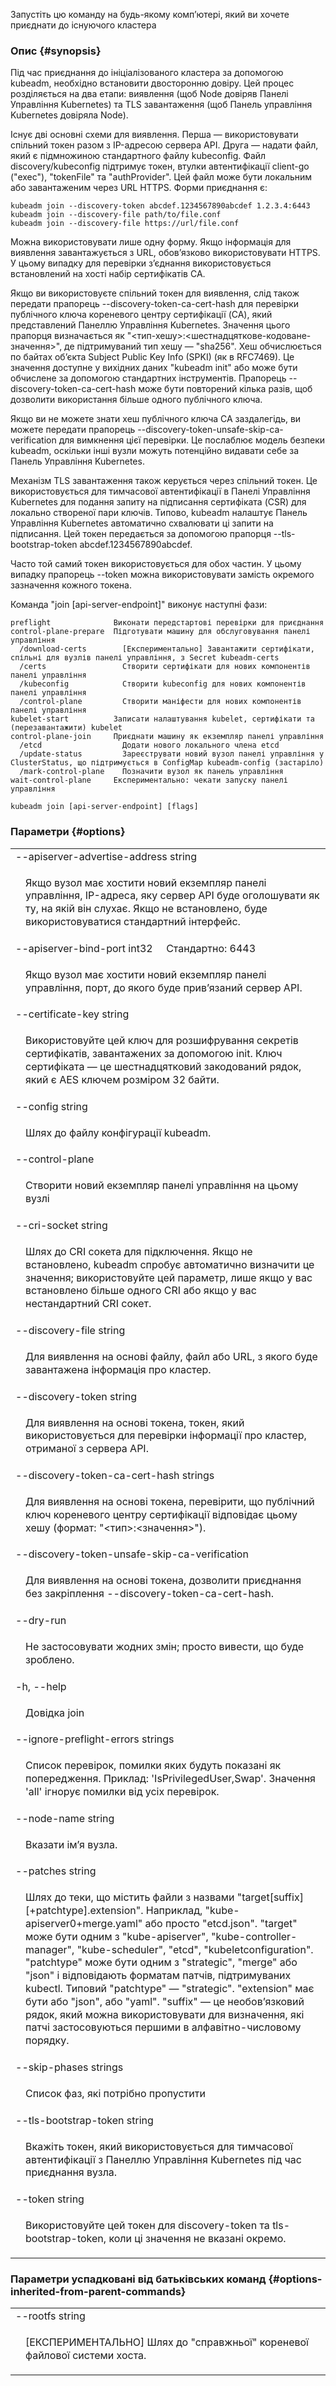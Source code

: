 Запустіть цю команду на будь-якому компʼютері, який ви хочете приєднати до існуючого кластера

### Опис {#synopsis}

Під час приєднання до ініціалізованого кластера за допомогою kubeadm, необхідно встановити двосторонню довіру. Цей процес розділяється на два етапи: виявлення (щоб Node довіряв Панелі Управління Kubernetes) та TLS завантаження (щоб Панель управління Kubernetes довіряла Node).

Існує дві основні схеми для виявлення. Перша — використовувати спільний токен разом з IP-адресою сервера API. Друга — надати файл, який є підмножиною стандартного файлу kubeconfig. Файл discovery/kubeconfig підтримує токен, втулки автентифікації client-go ("exec"), "tokenFile" та "authProvider". Цей файл може бути локальним або завантаженим через URL HTTPS. Форми приєднання є:

```shell
kubeadm join --discovery-token abcdef.1234567890abcdef 1.2.3.4:6443
kubeadm join --discovery-file path/to/file.conf
kubeadm join --discovery-file https://url/file.conf
```

Можна використовувати лише одну форму. Якщо інформація для виявлення завантажується з URL, обовʼязково використовувати HTTPS. У цьому випадку для перевірки зʼєднання використовується встановлений на хості набір сертифікатів CA.

Якщо ви використовуєте спільний токен для виявлення, слід також передати прапорець --discovery-token-ca-cert-hash для перевірки публічного ключа кореневого центру сертифікації (CA), який представлений Панеллю Управління Kubernetes. Значення цього прапорця визначається як "<тип-хешу>:<шестнадцяткове-кодоване-значення>", де підтримуваний тип хешу — "sha256". Хеш обчислюється по байтах обʼєкта Subject Public Key Info (SPKI) (як в RFC7469). Це значення доступне у вихідних даних "kubeadm init" або може бути обчислене за допомогою стандартних інструментів. Прапорець --discovery-token-ca-cert-hash може бути повторений кілька разів, щоб дозволити використання більше одного публічного ключа.

Якщо ви не можете знати хеш публічного ключа CA заздалегідь, ви можете передати прапорець --discovery-token-unsafe-skip-ca-verification для вимкнення цієї перевірки. Це послаблює модель безпеки kubeadm, оскільки інші вузли можуть потенційно видавати себе за Панель Управління Kubernetes.

Механізм TLS завантаження також керується через спільний токен. Це використовується для тимчасової автентифікації в Панелі Управління Kubernetes для подання запиту на підписання сертифіката (CSR) для локально створеної пари ключів. Типово, kubeadm налаштує Панель Управління Kubernetes автоматично схвалювати ці запити на підписання. Цей токен передається за допомогою прапорця --tls-bootstrap-token abcdef.1234567890abcdef.

Часто той самий токен використовується для обох частин. У цьому випадку прапорець --token можна використовувати замість окремого зазначення кожного токена.

Команда "join [api-server-endpoint]" виконує наступні фази:

```none
preflight              Виконати передстартові перевірки для приєднання
control-plane-prepare  Підготувати машину для обслуговування панелі управління
  /download-certs        [Експериментально] Завантажити сертифікати, спільні для вузлів панелі управління, з Secret kubeadm-certs
  /certs                 Створити сертифікати для нових компонентів панелі управління
  /kubeconfig            Створити kubeconfig для нових компонентів панелі управління
  /control-plane         Створити маніфести для нових компонентів панелі управління
kubelet-start          Записати налаштування kubelet, сертифікати та (перезавантажити) kubelet
control-plane-join     Приєднати машину як екземпляр панелі управління
  /etcd                  Додати нового локального члена etcd
  /update-status         Зареєструвати новий вузол панелі управління у ClusterStatus, що підтримується в ConfigMap kubeadm-config (застаріло)
  /mark-control-plane    Позначити вузол як панель управління
wait-control-plane     Експериментально: чекати запуску панелі управління
```

```shell
kubeadm join [api-server-endpoint] [flags]
```

### Параметри {#options}

<table style="width: 100%; table-layout: fixed;">
    <colgroup>
        <col span="1" style="width: 10px;" />
        <col span="1" />
    </colgroup>
    <tbody>
        <tr>
            <td colspan="2">--apiserver-advertise-address string</td>
        </tr>
        <tr>
            <td></td>
            <td style="line-height: 130%; word-wrap: break-word;"><p>Якщо вузол має хостити новий екземпляр панелі управління, IP-адреса, яку сервер API буде оголошувати як ту, на якій він слухає. Якщо не встановлено, буде використовуватися стандартний інтерфейс.</p></td>
        </tr>
        <tr>
            <td colspan="2">--apiserver-bind-port int32&nbsp;&nbsp;&nbsp;&nbsp;&nbsp;Стандартно: 6443</td>
        </tr>
        <tr>
            <td></td>
            <td style="line-height: 130%; word-wrap: break-word;"><p>Якщо вузол має хостити новий екземпляр панелі управління, порт, до якого буде привʼязаний сервер API.</p></td>
        </tr>
        <tr>
            <td colspan="2">--certificate-key string</td>
        </tr>
        <tr>
            <td></td>
            <td style="line-height: 130%; word-wrap: break-word;"><p>Використовуйте цей ключ для розшифрування секретів сертифікатів, завантажених за допомогою init. Ключ сертифіката — це шестнадцятковий закодований рядок, який є AES ключем розміром 32 байти.</p></td>
        </tr>
        <tr>
            <td colspan="2">--config string</td>
        </tr>
        <tr>
            <td></td>
            <td style="line-height: 130%; word-wrap: break-word;"><p>Шлях до файлу конфігурації kubeadm.</p></td>
        </tr>
        <tr>
            <td colspan="2">--control-plane</td>
        </tr>
        <tr>
            <td></td>
            <td style="line-height: 130%; word-wrap: break-word;"><p>Створити новий екземпляр панелі управління на цьому вузлі</p></td>
        </tr>
        <tr>
            <td colspan="2">--cri-socket string</td>
        </tr>
        <tr>
            <td></td>
            <td style="line-height: 130%; word-wrap: break-word;"><p>Шлях до CRI сокета для підключення. Якщо не встановлено, kubeadm спробує автоматично визначити це значення; використовуйте цей параметр, лише якщо у вас встановлено більше одного CRI або якщо у вас нестандартний CRI сокет.</p></td>
        </tr>
        <tr>
            <td colspan="2">--discovery-file string</td>
        </tr>
        <tr>
            <td></td>
            <td style="line-height: 130%; word-wrap: break-word;"><p>Для виявлення на основі файлу, файл або URL, з якого буде завантажена інформація про кластер.</p></td>
        </tr>
        <tr>
            <td colspan="2">--discovery-token string</td>
        </tr>
        <tr>
            <td></td>
            <td style="line-height: 130%; word-wrap: break-word;"><p>Для виявлення на основі токена, токен, який використовується для перевірки інформації про кластер, отриманої з сервера API.</p></td>
        </tr>
        <tr>
            <td colspan="2">--discovery-token-ca-cert-hash strings</td>
        </tr>
        <tr>
            <td></td>
            <td style="line-height: 130%; word-wrap: break-word;"><p>Для виявлення на основі токена, перевірити, що публічний ключ кореневого центру сертифікації відповідає цьому хешу (формат: "&lt;тип&gt;:&lt;значення&gt;").</p></td>
        </tr>
        <tr>
            <td colspan="2">--discovery-token-unsafe-skip-ca-verification</td>
        </tr>
        <tr>
            <td></td>
            <td style="line-height: 130%; word-wrap: break-word;"><p>Для виявлення на основі токена, дозволити приєднання без закріплення --discovery-token-ca-cert-hash.</p></td>
        </tr>
        <tr>
            <td colspan="2">--dry-run</td>
        </tr>
        <tr>
            <td></td>
            <td style="line-height: 130%; word-wrap: break-word;"><p>Не застосовувати жодних змін; просто вивести, що буде зроблено.</p></td>
        </tr>
        <tr>
            <td colspan="2">-h, --help</td>
        </tr>
        <tr>
            <td></td>
            <td style="line-height: 130%; word-wrap: break-word;"><p>Довідка join</p></td>
        </tr>
        <tr>
            <td colspan="2">--ignore-preflight-errors strings</td>
        </tr>
        <tr>
            <td></td>
            <td style="line-height: 130%; word-wrap: break-word;"><p>Список перевірок, помилки яких будуть показані як попередження. Приклад: 'IsPrivilegedUser,Swap'. Значення 'all' ігнорує помилки від усіх перевірок.</p></td>
        </tr>
        <tr>
            <td colspan="2">--node-name string</td>
        </tr>
        <tr>
            <td></td>
            <td style="line-height: 130%; word-wrap: break-word;"><p>Вказати імʼя вузла.</p></td>
        </tr>
        <tr>
            <td colspan="2">--patches string</td>
        </tr>
        <tr>
            <td></td>
            <td style="line-height: 130%; word-wrap: break-word;"><p>Шлях до теки, що містить файли з назвами &quot;target[suffix][+patchtype].extension&quot;. Наприклад, &quot;kube-apiserver0+merge.yaml&quot; або просто &quot;etcd.json&quot;. &quot;target&quot; може бути одним з &quot;kube-apiserver&quot;, &quot;kube-controller-manager&quot;, &quot;kube-scheduler&quot;, &quot;etcd&quot;, &quot;kubeletconfiguration&quot;. &quot;patchtype&quot; може бути одним з &quot;strategic&quot;, &quot;merge&quot; або &quot;json&quot; і відповідають форматам патчів, підтримуваних kubectl. Типовий &quot;patchtype&quot; — &quot;strategic&quot;. &quot;extension&quot; має бути або &quot;json&quot;, або &quot;yaml&quot;. &quot;suffix&quot; — це необовʼязковий рядок, який можна використовувати для визначення, які патчі застосовуються першими в алфавітно-числовому порядку.</p></td>
        </tr>
        <tr>
            <td colspan="2">--skip-phases strings</td>
        </tr>
        <tr>
            <td></td>
            <td style="line-height: 130%; word-wrap: break-word;"><p>Список фаз, які потрібно пропустити</p></td>
        </tr>
        <tr>
            <td colspan="2">--tls-bootstrap-token string</td>
        </tr>
        <tr>
            <td></td>
            <td style="line-height: 130%; word-wrap: break-word;"><p>Вкажіть токен, який використовується для тимчасової автентифікації з Панеллю Управління Kubernetes під час приєднання вузла.</p></td>
        </tr>
        <tr>
            <td colspan="2">--token string</td>
        </tr>
        <tr>
            <td></td>
            <td style="line-height: 130%; word-wrap: break-word;"><p>Використовуйте цей токен для discovery-token та tls-bootstrap-token, коли ці значення не вказані окремо.</p></td>
        </tr>
    </tbody>
</table>

### Параметри успадковані від батьківських команд {#options-inherited-from-parent-commands}

<table style="width: 100%; table-layout: fixed;">
    <colgroup>
        <col span="1" style="width: 10px;" />
        <col span="1" />
    </colgroup>
    <tbody>
        <tr>
            <td colspan="2">--rootfs string</td>
        </tr>
        <tr>
            <td></td><td style="line-height: 130%; word-wrap: break-word;"><p>[ЕКСПЕРИМЕНТАЛЬНО] Шлях до "справжньої" кореневої файлової системи хоста.</p></td>
        </tr>
    </tbody>
</table>
